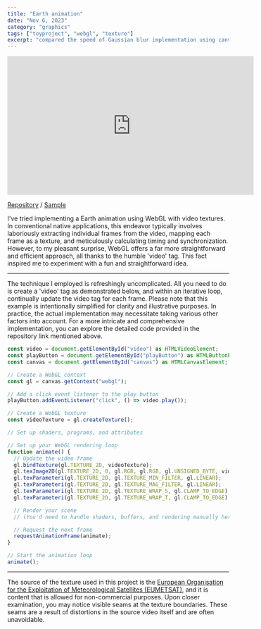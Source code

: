 ```yaml
---
title: "Earth animation"
date: "Nov 6, 2023"
category: "graphics"
tags: ["toyproject", "webgl", "texture"]
excerpt: "compared the speed of Gaussian blur implementation using canvas 2D and WebGL2..."
---
```


<iframe width="560" height="315" src="https://www.youtube.com/embed/HBzNSw5VZJQ?si=DRgBviwTez3F0jac" title="YouTube video player" frameborder="0" allow="accelerometer; autoplay; clipboard-write; encrypted-media; gyroscope; picture-in-picture; web-share" allowfullscreen></iframe>

[Repository](https://github.com/waynechoidev/earth-animation/) / [Sample](https://waynechoidev.github.io/earth-animation/)

I've tried implementing a Earth animation using WebGL with video textures. In conventional native applications, this endeavor typically involves laboriously extracting individual frames from the video, mapping each frame as a texture, and meticulously calculating timing and synchronization. However, to my pleasant surprise, WebGL offers a far more straightforward and efficient approach, all thanks to the humble 'video' tag. This fact inspired me to experiment with a fun and straightforward idea.

---

The technique I employed is refreshingly uncomplicated. All you need to do is create a 'video' tag as demonstrated below, and within an iterative loop, continually update the video tag for each frame. Please note that this example is intentionally simplified for clarity and illustrative purposes. In practice, the actual implementation may necessitate taking various other factors into account. For a more intricate and comprehensive implementation, you can explore the detailed code provided in the repository link mentioned above.

```ts
const video = document.getElementById("video") as HTMLVideoElement;
const playButton = document.getElementById("playButton") as HTMLButtonElement;
const canvas = document.getElementById("canvas") as HTMLCanvasElement;

// Create a WebGL context
const gl = canvas.getContext("webgl");

// Add a click event listener to the play button
playButton.addEventListener("click", () => video.play());

// Create a WebGL texture
const videoTexture = gl.createTexture();

// Set up shaders, programs, and attributes

// Set up your WebGL rendering loop
function animate() {
  // Update the video frame
  gl.bindTexture(gl.TEXTURE_2D, videoTexture);
  gl.texImage2D(gl.TEXTURE_2D, 0, gl.RGB, gl.RGB, gl.UNSIGNED_BYTE, video);
  gl.texParameteri(gl.TEXTURE_2D, gl.TEXTURE_MIN_FILTER, gl.LINEAR);
  gl.texParameteri(gl.TEXTURE_2D, gl.TEXTURE_MAG_FILTER, gl.LINEAR);
  gl.texParameteri(gl.TEXTURE_2D, gl.TEXTURE_WRAP_S, gl.CLAMP_TO_EDGE);
  gl.texParameteri(gl.TEXTURE_2D, gl.TEXTURE_WRAP_T, gl.CLAMP_TO_EDGE);

  // Render your scene
  // (You'd need to handle shaders, buffers, and rendering manually here)

  // Request the next frame
  requestAnimationFrame(animate);
}

// Start the animation loop
animate();
```

---

The source of the texture used in this project is the [European Organisation for the Exploitation of Meteorological Satellites (EUMETSAT)](https://www.eumetsat.int/), and it is content that is allowed for non-commercial purposes. Upon closer examination, you may notice visible seams at the texture boundaries. These seams are a result of distortions in the source video itself and are often unavoidable.
